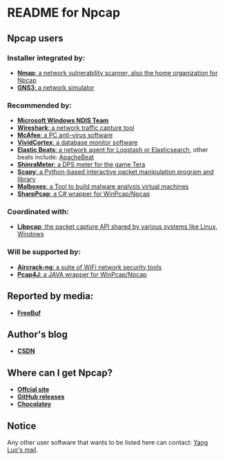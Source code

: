 README for Npcap
==========

## Npcap users

### Installer integrated by:

* [**Nmap**: a network vulnerability scanner, also the home organization for Npcap](https://nmap.org/)
* [**GNS3**: a network simulator](https://github.com/GNS3/gns3-gui/issues/1128)

### Recommended by:

* [**Microsoft Windows NDIS Team**](https://social.msdn.microsoft.com/Forums/vstudio/en-US/926c3d85-82fc-4779-bb96-a4e71c9c7a51/a-possible-bug-with-ndis-and-npf-winpcap-is-ndis-to-blame?forum=wdk)
* [**Wireshark**: a network traffic capture tool](https://www.wireshark.org/)
* [**McAfee**: a PC anti-virus software](https://kc.mcafee.com/corporate/index?page=content&id=KB87643)
* [**VividCortex**: a database monitor software](https://docs.vividcortex.com/getting-started/advanced-installation/)
* [**Elastic Beats**: a network agent for Logstash or Elasticsearch](https://www.elastic.co/products/beats), other beats include: [ApacheBeat](https://github.com/radoondas/apachebeat)
* [**ShinraMeter**: a DPS meter for the game Tera](https://github.com/neowutran/ShinraMeter)
* [**Scapy**:  a Python-based interactive packet manipulation program and library](https://github.com/secdev/scapy/pull/524)
* [**Malboxes**:  a Tool to build malware analysis virtual machines](https://github.com/GoSecure/malboxes/pull/26)
* [**SharpPcap**: a C# wrapper for WinPcap/Npcap](https://github.com/chmorgan/sharppcap/issues/15)

### Coordinated with:

* [**Libpcap**: the packet capture API shared by various systems like Linux, Windows](https://github.com/the-tcpdump-group/libpcap)

### Will be supported by:

* [**Aircrack-ng**: a suite of WiFi network security tools](https://github.com/aircrack-ng/aircrack-ng/issues/68)
* [**Pcap4J**: a JAVA wrapper for WinPcap/Npcap](https://github.com/kaitoy/pcap4j)

## Reported by media:

* [**FreeBuf**](http://www.freebuf.com/sectool/104701.html?utm_source=tuicool&utm_medium=referral)

## Author's blog

* [**CSDN**](http://blog.csdn.net/hsluoyc/article/details/46483151)

## Where can I get Npcap?

* [**Offcial site**](https://nmap.org/npcap/)
* [**GitHub releases**](https://github.com/nmap/npcap/releases)
* [**Chocolatey**](https://chocolatey.org/packages/npcap/)

## Notice

Any other user software that wants to be listed here can contact: [Yang Luo's mail](mailto:hsluoyz@gmail.com).
